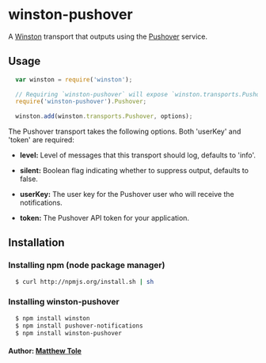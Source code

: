 # winston-pushover

A [Winston][0] transport that outputs using the [Pushover][1] service.

## Usage

``` js
  var winston = require('winston');
  
  // Requiring `winston-pushover` will expose `winston.transports.Pushover`
  require('winston-pushover').Pushover;
  
  winston.add(winston.transports.Pushover, options);
```
The Pushover transport takes the following options. Both 'userKey' and 'token' are required:

* __level:__ Level of messages that this transport should log, defaults to 'info'.
* __silent:__ Boolean flag indicating whether to suppress output, defaults to false.

* __userKey:__ The user key for the Pushover user who will receive the notifications.
* __token:__ The Pushover API token for your application. 

## Installation

### Installing npm (node package manager)

``` bash
  $ curl http://npmjs.org/install.sh | sh
```

### Installing winston-pushover

``` bash
  $ npm install winston
  $ npm install pushover-notifications
  $ npm install winston-pushover
```

#### Author: [Matthew Tole](http://matthewtole.com)

[0]: https://github.com/flatiron/winston
[1]: https://pushover.net/